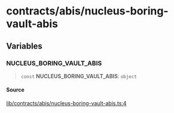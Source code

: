 # contracts/abis/nucleus-boring-vault-abis

## Variables

### NUCLEUS\_BORING\_VAULT\_ABIS

> `const` **NUCLEUS\_BORING\_VAULT\_ABIS**: `object`

#### Source

[lib/contracts/abis/nucleus-boring-vault-abis.ts:4](https://github.com/PufferFinance/puffer-sdk/blob/3d234cf3014be723399384687b6c66e96d55c433/lib/contracts/abis/nucleus-boring-vault-abis.ts#L4)
